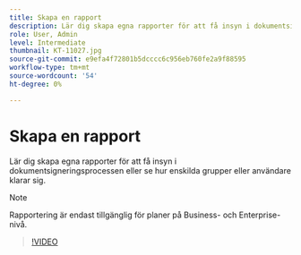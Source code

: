 ```yaml
---
title: Skapa en rapport
description: Lär dig skapa egna rapporter för att få insyn i dokumentsigneringsprocessen
role: User, Admin
level: Intermediate
thumbnail: KT-11027.jpg
source-git-commit: e9efa4f72801b5dcccc6c956eb760fe2a9f88595
workflow-type: tm+mt
source-wordcount: '54'
ht-degree: 0%

---
```


# Skapa en rapport

Lär dig skapa egna rapporter för att få insyn i dokumentsigneringsprocessen eller se hur enskilda grupper eller användare klarar sig.

>[!NOTE]
>
>Rapportering är endast tillgänglig för planer på Business- och Enterprise-nivå.

>[!VIDEO](https://video.tv.adobe.com/v/346754?hidetitle=true)
